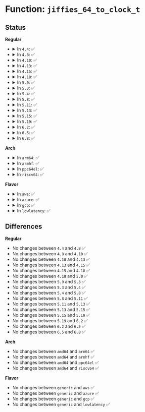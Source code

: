 # Function: <code>jiffies_64_to_clock_t</code>

## Status
<b>Regular</b>
<ul>
<li>
<details>
<summary>In <code>4.4</code>: ✅</summary>

```c
u64 jiffies_64_to_clock_t(u64 x);
```

**Collision:** Unique Global

**Inline:** No

**Transformation:** False

**Instances:**

```
In kernel/time/time.c (ffffffff810eaf10)
Location: kernel/time/time.c:660
Inline: False
Direct callers:
  - kernel/sys.c:SyS_times
  - kernel/sched/cpuacct.c:cpuacct_stats_show
  - kernel/sched/cpuacct.c:cpuacct_stats_show
  - kernel/trace/trace_clock.c:trace_clock_jiffies
  - fs/proc/stat.c:show_stat
  - fs/proc/stat.c:show_stat
  - fs/proc/stat.c:show_stat
  - fs/proc/stat.c:show_stat
  - fs/proc/stat.c:show_stat
  - fs/proc/stat.c:show_stat
  - fs/proc/stat.c:show_stat
  - fs/proc/stat.c:show_stat
  - fs/proc/stat.c:show_stat
  - fs/proc/stat.c:show_stat
  - fs/proc/stat.c:show_stat
  - fs/proc/stat.c:show_stat
  - fs/proc/stat.c:show_stat
  - fs/proc/stat.c:show_stat
  - fs/proc/stat.c:show_stat
  - fs/proc/stat.c:show_stat
  - fs/proc/stat.c:show_stat
  - fs/proc/stat.c:show_stat
  - fs/proc/stat.c:show_stat
  - fs/proc/stat.c:show_stat
  - drivers/cpufreq/cpufreq_stats.c:show_time_in_state
```
**Symbols:**

```
ffffffff810eaf10-ffffffff810eaf39: jiffies_64_to_clock_t (STB_GLOBAL)
```
</details>
</li>
<li>
<details>
<summary>In <code>4.8</code>: ✅</summary>

```c
u64 jiffies_64_to_clock_t(u64 x);
```

**Collision:** Unique Global

**Inline:** No

**Transformation:** False

**Instances:**

```
In kernel/time/time.c (ffffffff810f1bb0)
Location: kernel/time/time.c:667
Inline: False
Direct callers:
  - kernel/sys.c:SyS_times
  - kernel/sched/cpuacct.c:cpuacct_stats_show
  - kernel/sched/cpuacct.c:cpuacct_stats_show
  - kernel/trace/trace_clock.c:trace_clock_jiffies
  - fs/proc/stat.c:show_stat
  - fs/proc/stat.c:show_stat
  - fs/proc/stat.c:show_stat
  - fs/proc/stat.c:show_stat
  - fs/proc/stat.c:show_stat
  - fs/proc/stat.c:show_stat
  - fs/proc/stat.c:show_stat
  - fs/proc/stat.c:show_stat
  - fs/proc/stat.c:show_stat
  - fs/proc/stat.c:show_stat
  - fs/proc/stat.c:show_stat
  - fs/proc/stat.c:show_stat
  - fs/proc/stat.c:show_stat
  - fs/proc/stat.c:show_stat
  - fs/proc/stat.c:show_stat
  - fs/proc/stat.c:show_stat
  - fs/proc/stat.c:show_stat
  - fs/proc/stat.c:show_stat
  - fs/proc/stat.c:show_stat
  - fs/proc/stat.c:show_stat
  - drivers/cpufreq/cpufreq_stats.c:show_time_in_state
```
**Symbols:**

```
ffffffff810f1bb0-ffffffff810f1bd9: jiffies_64_to_clock_t (STB_GLOBAL)
```
</details>
</li>
<li>
<details>
<summary>In <code>4.10</code>: ✅</summary>

```c
u64 jiffies_64_to_clock_t(u64 x);
```

**Collision:** Unique Global

**Inline:** No

**Transformation:** False

**Instances:**

```
In kernel/time/time.c (ffffffff810f8d30)
Location: kernel/time/time.c:667
Inline: False
Direct callers:
  - kernel/sys.c:SyS_times
  - kernel/sched/cpuacct.c:cpuacct_stats_show
  - kernel/sched/cpuacct.c:cpuacct_stats_show
  - kernel/trace/trace_clock.c:trace_clock_jiffies
  - fs/proc/stat.c:show_stat
  - fs/proc/stat.c:show_stat
  - fs/proc/stat.c:show_stat
  - fs/proc/stat.c:show_stat
  - fs/proc/stat.c:show_stat
  - fs/proc/stat.c:show_stat
  - fs/proc/stat.c:show_stat
  - fs/proc/stat.c:show_stat
  - fs/proc/stat.c:show_stat
  - fs/proc/stat.c:show_stat
  - fs/proc/stat.c:show_stat
  - fs/proc/stat.c:show_stat
  - fs/proc/stat.c:show_stat
  - fs/proc/stat.c:show_stat
  - fs/proc/stat.c:show_stat
  - fs/proc/stat.c:show_stat
  - fs/proc/stat.c:show_stat
  - fs/proc/stat.c:show_stat
  - fs/proc/stat.c:show_stat
  - fs/proc/stat.c:show_stat
  - drivers/cpufreq/cpufreq_stats.c:show_time_in_state
```
**Symbols:**

```
ffffffff810f8d30-ffffffff810f8d59: jiffies_64_to_clock_t (STB_GLOBAL)
```
</details>
</li>
<li>
<details>
<summary>In <code>4.13</code>: ✅</summary>

```c
u64 jiffies_64_to_clock_t(u64 x);
```

**Collision:** Unique Global

**Inline:** No

**Transformation:** False

**Instances:**

```
In kernel/time/time.c (ffffffff810fad50)
Location: kernel/time/time.c:757
Inline: False
Direct callers:
  - kernel/sys.c:SyS_times
  - kernel/trace/trace_clock.c:trace_clock_jiffies
  - drivers/cpufreq/cpufreq_stats.c:show_time_in_state
```
**Symbols:**

```
ffffffff810fad50-ffffffff810fad79: jiffies_64_to_clock_t (STB_GLOBAL)
```
</details>
</li>
<li>
<details>
<summary>In <code>4.15</code>: ✅</summary>

```c
u64 jiffies_64_to_clock_t(u64 x);
```

**Collision:** Unique Global

**Inline:** No

**Transformation:** False

**Instances:**

```
In kernel/time/time.c (ffffffff811056e0)
Location: kernel/time/time.c:724
Inline: False
Direct callers:
  - kernel/sys.c:SyS_times
  - kernel/trace/trace_clock.c:trace_clock_jiffies
  - drivers/cpufreq/cpufreq_stats.c:show_time_in_state
```
**Symbols:**

```
ffffffff811056e0-ffffffff81105709: jiffies_64_to_clock_t (STB_GLOBAL)
```
</details>
</li>
<li>
<details>
<summary>In <code>4.18</code>: ✅</summary>

```c
u64 jiffies_64_to_clock_t(u64 x);
```

**Collision:** Unique Global

**Inline:** No

**Transformation:** False

**Instances:**

```
In kernel/time/time.c (ffffffff81110540)
Location: kernel/time/time.c:736
Inline: False
Direct callers:
  - kernel/sys.c:__ia32_sys_times
  - kernel/sys.c:__x64_sys_times
  - kernel/trace/trace_clock.c:trace_clock_jiffies
  - drivers/cpufreq/cpufreq_stats.c:show_time_in_state
```
**Symbols:**

```
ffffffff81110540-ffffffff81110569: jiffies_64_to_clock_t (STB_GLOBAL)
```
</details>
</li>
<li>
<details>
<summary>In <code>5.0</code>: ✅</summary>

```c
u64 jiffies_64_to_clock_t(u64 x);
```

**Collision:** Unique Global

**Inline:** No

**Transformation:** False

**Instances:**

```
In kernel/time/time.c (ffffffff8111bb30)
Location: kernel/time/time.c:674
Inline: False
Direct callers:
  - kernel/sys.c:__ia32_sys_times
  - kernel/sys.c:__x64_sys_times
  - kernel/trace/trace_clock.c:trace_clock_jiffies
  - drivers/cpufreq/cpufreq_stats.c:show_time_in_state
```
**Symbols:**

```
ffffffff8111bb30-ffffffff8111bb59: jiffies_64_to_clock_t (STB_GLOBAL)
```
</details>
</li>
<li>
<details>
<summary>In <code>5.3</code>: ✅</summary>

```c
u64 jiffies_64_to_clock_t(u64 x);
```

**Collision:** Unique Global

**Inline:** No

**Transformation:** False

**Instances:**

```
In kernel/time/time.c (ffffffff81126550)
Location: kernel/time/time.c:742
Inline: False
Direct callers:
  - kernel/sys.c:__ia32_sys_times
  - kernel/sys.c:__x64_sys_times
  - kernel/trace/trace_clock.c:trace_clock_jiffies
  - drivers/cpufreq/cpufreq_stats.c:show_time_in_state
```
**Symbols:**

```
ffffffff81126550-ffffffff81126579: jiffies_64_to_clock_t (STB_GLOBAL)
```
</details>
</li>
<li>
<details>
<summary>In <code>5.4</code>: ✅</summary>

```c
u64 jiffies_64_to_clock_t(u64 x);
```

**Collision:** Unique Global

**Inline:** No

**Transformation:** False

**Instances:**

```
In kernel/time/time.c (ffffffff811324f0)
Location: kernel/time/time.c:742
Inline: False
Direct callers:
  - kernel/sys.c:__ia32_sys_times
  - kernel/sys.c:__x64_sys_times
  - kernel/trace/trace_clock.c:trace_clock_jiffies
  - drivers/cpufreq/cpufreq_stats.c:show_time_in_state
```
**Symbols:**

```
ffffffff811324f0-ffffffff81132519: jiffies_64_to_clock_t (STB_GLOBAL)
```
</details>
</li>
<li>
<details>
<summary>In <code>5.8</code>: ✅</summary>

```c
u64 jiffies_64_to_clock_t(u64 x);
```

**Collision:** Unique Global

**Inline:** No

**Transformation:** False

**Instances:**

```
In kernel/time/time.c (ffffffff811418a0)
Location: kernel/time/time.c:652
Inline: False
Direct callers:
  - kernel/sys.c:__ia32_sys_times
  - kernel/sys.c:__x64_sys_times
  - kernel/trace/trace_clock.c:trace_clock_jiffies
  - drivers/cpufreq/cpufreq_stats.c:show_time_in_state
```
**Symbols:**

```
ffffffff811418a0-ffffffff811418c9: jiffies_64_to_clock_t (STB_GLOBAL)
```
</details>
</li>
<li>
<details>
<summary>In <code>5.11</code>: ✅</summary>

```c
u64 jiffies_64_to_clock_t(u64 x);
```

**Collision:** Unique Global

**Inline:** No

**Transformation:** False

**Instances:**

```
In kernel/time/time.c (ffffffff8113dab0)
Location: kernel/time/time.c:652
Inline: False
Direct callers:
  - kernel/sys.c:__ia32_sys_times
  - kernel/sys.c:__x64_sys_times
  - kernel/trace/trace_clock.c:trace_clock_jiffies
```
**Symbols:**

```
ffffffff8113dab0-ffffffff8113dad9: jiffies_64_to_clock_t (STB_GLOBAL)
```
</details>
</li>
<li>
<details>
<summary>In <code>5.13</code>: ✅</summary>

```c
u64 jiffies_64_to_clock_t(u64 x);
```

**Collision:** Unique Global

**Inline:** No

**Transformation:** False

**Instances:**

```
In kernel/time/time.c (ffffffff8113ed00)
Location: kernel/time/time.c:652
Inline: False
Direct callers:
  - kernel/sys.c:__ia32_sys_times
  - kernel/sys.c:__x64_sys_times
  - kernel/trace/trace_clock.c:trace_clock_jiffies
```
**Symbols:**

```
ffffffff8113ed00-ffffffff8113ed29: jiffies_64_to_clock_t (STB_GLOBAL)
```
</details>
</li>
<li>
<details>
<summary>In <code>5.15</code>: ✅</summary>

```c
u64 jiffies_64_to_clock_t(u64 x);
```

**Collision:** Unique Global

**Inline:** No

**Transformation:** False

**Instances:**

```
In kernel/time/time.c (ffffffff81162190)
Location: kernel/time/time.c:652
Inline: False
Direct callers:
  - kernel/sys.c:__ia32_sys_times
  - kernel/sys.c:__x64_sys_times
  - kernel/trace/trace_clock.c:trace_clock_jiffies
```
**Symbols:**

```
ffffffff81162190-ffffffff811621b9: jiffies_64_to_clock_t (STB_GLOBAL)
```
</details>
</li>
<li>
<details>
<summary>In <code>5.19</code>: ✅</summary>

```c
u64 jiffies_64_to_clock_t(u64 x);
```

**Collision:** Unique Global

**Inline:** No

**Transformation:** False

**Instances:**

```
In kernel/time/time.c (ffffffff81195100)
Location: kernel/time/time.c:652
Inline: False
Direct callers:
  - kernel/sys.c:__ia32_sys_times
  - kernel/sys.c:__x64_sys_times
  - kernel/trace/trace_clock.c:trace_clock_jiffies
```
**Symbols:**

```
ffffffff81195100-ffffffff81195130: jiffies_64_to_clock_t (STB_GLOBAL)
```
</details>
</li>
<li>
<details>
<summary>In <code>6.2</code>: ✅</summary>

```c
u64 jiffies_64_to_clock_t(u64 x);
```

**Collision:** Unique Global

**Inline:** No

**Transformation:** False

**Instances:**

```
In kernel/time/time.c (ffffffff811d2ec0)
Location: kernel/time/time.c:652
Inline: False
Direct callers:
  - kernel/sys.c:__ia32_sys_times
  - kernel/sys.c:__x64_sys_times
  - kernel/trace/trace_clock.c:trace_clock_jiffies
```
**Symbols:**

```
ffffffff811d2ec0-ffffffff811d2ef0: jiffies_64_to_clock_t (STB_GLOBAL)
```
</details>
</li>
<li>
<details>
<summary>In <code>6.5</code>: ✅</summary>

```c
u64 jiffies_64_to_clock_t(u64 x);
```

**Collision:** Unique Global

**Inline:** No

**Transformation:** False

**Instances:**

```
In kernel/time/time.c (ffffffff811e71b0)
Location: kernel/time/time.c:652
Inline: False
Direct callers:
  - kernel/sys.c:__ia32_sys_times
  - kernel/sys.c:__x64_sys_times
  - kernel/trace/trace_clock.c:trace_clock_jiffies
```
**Symbols:**

```
ffffffff811e71b0-ffffffff811e71e0: jiffies_64_to_clock_t (STB_GLOBAL)
```
</details>
</li>
<li>
<details>
<summary>In <code>6.8</code>: ✅</summary>

```c
u64 jiffies_64_to_clock_t(u64 x);
```

**Collision:** Unique Global

**Inline:** No

**Transformation:** False

**Instances:**

```
In kernel/time/time.c (ffffffff811fcee0)
Location: kernel/time/time.c:705
Inline: False
Direct callers:
  - kernel/sys.c:__ia32_sys_times
  - kernel/sys.c:__x64_sys_times
  - kernel/trace/trace_clock.c:trace_clock_jiffies
```
**Symbols:**

```
ffffffff811fcee0-ffffffff811fcf10: jiffies_64_to_clock_t (STB_GLOBAL)
```
</details>
</li>
</ul>
<b>Arch</b>
<ul>
<li>
<details>
<summary>In <code>arm64</code>: ✅</summary>

```c
u64 jiffies_64_to_clock_t(u64 x);
```

**Collision:** Unique Global

**Inline:** No

**Transformation:** False

**Instances:**

```
In kernel/time/time.c (ffff80001019a018)
Location: kernel/time/time.c:742
Inline: False
Direct callers:
  - kernel/sys.c:__arm64_sys_times
  - kernel/trace/trace_clock.c:trace_clock_jiffies
  - drivers/cpufreq/cpufreq_stats.c:show_time_in_state
```
**Symbols:**

```
ffff80001019a018-ffff80001019a060: jiffies_64_to_clock_t (STB_GLOBAL)
```
</details>
</li>
<li>
<details>
<summary>In <code>armhf</code>: ✅</summary>

```c
u64 jiffies_64_to_clock_t(u64 x);
```

**Collision:** Unique Global

**Inline:** No

**Transformation:** False

**Instances:**

```
In kernel/time/time.c (c03e5360)
Location: kernel/time/time.c:742
Inline: False
Direct callers:
  - kernel/sys.c:__se_sys_times
  - kernel/trace/trace_clock.c:trace_clock_jiffies
  - drivers/cpufreq/cpufreq_stats.c:show_time_in_state
```
**Symbols:**

```
c03e5360-c03e53d0: jiffies_64_to_clock_t (STB_GLOBAL)
```
</details>
</li>
<li>
<details>
<summary>In <code>ppc64el</code>: ✅</summary>

```c
u64 jiffies_64_to_clock_t(u64 x);
```

**Collision:** Unique Global

**Inline:** No

**Transformation:** False

**Instances:**

```
In kernel/time/time.c (c0000000001fa280)
Location: kernel/time/time.c:742
Inline: False
Direct callers:
  - kernel/sys.c:__se_sys_times
  - kernel/trace/trace_clock.c:trace_clock_jiffies
  - drivers/cpufreq/cpufreq_stats.c:show_time_in_state
```
**Symbols:**

```
c0000000001fa280-c0000000001fa2b4: jiffies_64_to_clock_t (STB_GLOBAL)
```
</details>
</li>
<li>
<details>
<summary>In <code>riscv64</code>: ✅</summary>

```c
u64 jiffies_64_to_clock_t(u64 x);
```

**Collision:** Unique Global

**Inline:** No

**Transformation:** False

**Instances:**

```
In kernel/time/time.c (ffffffe00012a472)
Location: kernel/time/time.c:742
Inline: False
Direct callers:
  - kernel/sys.c:__se_sys_times
  - kernel/trace/trace_clock.c:trace_clock_jiffies
```
**Symbols:**

```
ffffffe00012a472-ffffffe00012a4aa: jiffies_64_to_clock_t (STB_GLOBAL)
```
</details>
</li>
</ul>
<b>Flavor</b>
<ul>
<li>
<details>
<summary>In <code>aws</code>: ✅</summary>

```c
u64 jiffies_64_to_clock_t(u64 x);
```

**Collision:** Unique Global

**Inline:** No

**Transformation:** False

**Instances:**

```
In kernel/time/time.c (ffffffff8112aca0)
Location: kernel/time/time.c:742
Inline: False
Direct callers:
  - kernel/sys.c:__ia32_sys_times
  - kernel/sys.c:__x64_sys_times
  - kernel/trace/trace_clock.c:trace_clock_jiffies
  - drivers/cpufreq/cpufreq_stats.c:show_time_in_state
```
**Symbols:**

```
ffffffff8112aca0-ffffffff8112acc9: jiffies_64_to_clock_t (STB_GLOBAL)
```
</details>
</li>
<li>
<details>
<summary>In <code>azure</code>: ✅</summary>

```c
u64 jiffies_64_to_clock_t(u64 x);
```

**Collision:** Unique Global

**Inline:** No

**Transformation:** False

**Instances:**

```
In kernel/time/time.c (ffffffff8111d510)
Location: kernel/time/time.c:742
Inline: False
Direct callers:
  - kernel/sys.c:__ia32_sys_times
  - kernel/sys.c:__x64_sys_times
  - kernel/trace/trace_clock.c:trace_clock_jiffies
  - drivers/cpufreq/cpufreq_stats.c:show_time_in_state
```
**Symbols:**

```
ffffffff8111d510-ffffffff8111d539: jiffies_64_to_clock_t (STB_GLOBAL)
```
</details>
</li>
<li>
<details>
<summary>In <code>gcp</code>: ✅</summary>

```c
u64 jiffies_64_to_clock_t(u64 x);
```

**Collision:** Unique Global

**Inline:** No

**Transformation:** False

**Instances:**

```
In kernel/time/time.c (ffffffff811289c0)
Location: kernel/time/time.c:742
Inline: False
Direct callers:
  - kernel/sys.c:__ia32_sys_times
  - kernel/sys.c:__x64_sys_times
  - kernel/trace/trace_clock.c:trace_clock_jiffies
  - drivers/cpufreq/cpufreq_stats.c:show_time_in_state
```
**Symbols:**

```
ffffffff811289c0-ffffffff811289e9: jiffies_64_to_clock_t (STB_GLOBAL)
```
</details>
</li>
<li>
<details>
<summary>In <code>lowlatency</code>: ✅</summary>

```c
u64 jiffies_64_to_clock_t(u64 x);
```

**Collision:** Unique Global

**Inline:** No

**Transformation:** False

**Instances:**

```
In kernel/time/time.c (ffffffff81135020)
Location: kernel/time/time.c:742
Inline: False
Direct callers:
  - kernel/sys.c:__ia32_sys_times
  - kernel/sys.c:__x64_sys_times
  - kernel/trace/trace_clock.c:trace_clock_jiffies
  - drivers/cpufreq/cpufreq_stats.c:show_time_in_state
```
**Symbols:**

```
ffffffff81135020-ffffffff81135049: jiffies_64_to_clock_t (STB_GLOBAL)
```
</details>
</li>
</ul>

## Differences
<b>Regular</b>
<ul>
<li>
No changes between <code>4.4</code> and <code>4.8</code> ✅
</li>
<li>
No changes between <code>4.8</code> and <code>4.10</code> ✅
</li>
<li>
No changes between <code>4.10</code> and <code>4.13</code> ✅
</li>
<li>
No changes between <code>4.13</code> and <code>4.15</code> ✅
</li>
<li>
No changes between <code>4.15</code> and <code>4.18</code> ✅
</li>
<li>
No changes between <code>4.18</code> and <code>5.0</code> ✅
</li>
<li>
No changes between <code>5.0</code> and <code>5.3</code> ✅
</li>
<li>
No changes between <code>5.3</code> and <code>5.4</code> ✅
</li>
<li>
No changes between <code>5.4</code> and <code>5.8</code> ✅
</li>
<li>
No changes between <code>5.8</code> and <code>5.11</code> ✅
</li>
<li>
No changes between <code>5.11</code> and <code>5.13</code> ✅
</li>
<li>
No changes between <code>5.13</code> and <code>5.15</code> ✅
</li>
<li>
No changes between <code>5.15</code> and <code>5.19</code> ✅
</li>
<li>
No changes between <code>5.19</code> and <code>6.2</code> ✅
</li>
<li>
No changes between <code>6.2</code> and <code>6.5</code> ✅
</li>
<li>
No changes between <code>6.5</code> and <code>6.8</code> ✅
</li>
</ul>
<b>Arch</b>
<ul>
<li>
No changes between <code>amd64</code> and <code>arm64</code> ✅
</li>
<li>
No changes between <code>amd64</code> and <code>armhf</code> ✅
</li>
<li>
No changes between <code>amd64</code> and <code>ppc64el</code> ✅
</li>
<li>
No changes between <code>amd64</code> and <code>riscv64</code> ✅
</li>
</ul>
<b>Flavor</b>
<ul>
<li>
No changes between <code>generic</code> and <code>aws</code> ✅
</li>
<li>
No changes between <code>generic</code> and <code>azure</code> ✅
</li>
<li>
No changes between <code>generic</code> and <code>gcp</code> ✅
</li>
<li>
No changes between <code>generic</code> and <code>lowlatency</code> ✅
</li>
</ul>

